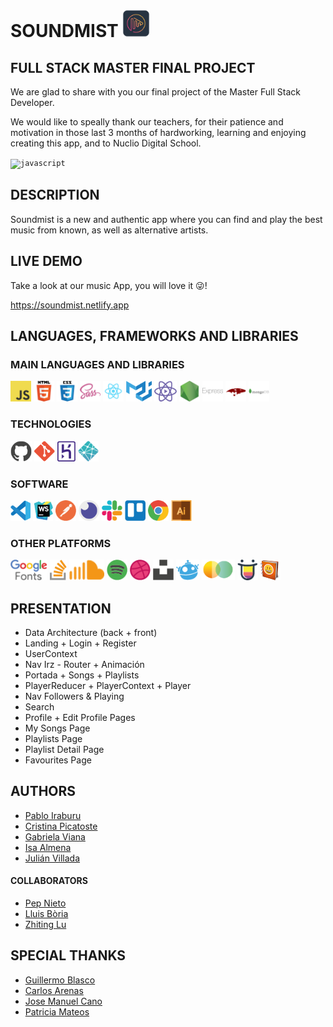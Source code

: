 # SOUNDMIST <code><img alt="Soundmist" height="44" src="https://github.com/PabloIraburu/soundcloud-front/blob/Master/public/favicon.png"></code>

## FULL STACK MASTER FINAL PROJECT

We are glad to share with you our final project of the Master Full Stack Developer.

We would like to speally thank our teachers, for their patience and motivation in those last 3 months of hardworking, learning and enjoying creating this app, and to Nuclio Digital School.

<code><img alt="javascript" height="88" src="https://nuclio.school/shorts/wp-content/uploads/2020/03/NuclioSchoollogo-black.png"></code>

## DESCRIPTION

Soundmist is a new and authentic app where you can find and play the best music from known, as well as alternative artists.  

## LIVE DEMO

Take a look at our music App, you will love it 😜!

<https://soundmist.netlify.app>


## LANGUAGES, FRAMEWORKS AND LIBRARIES

### MAIN LANGUAGES AND LIBRARIES
<code><img alt="Javascript" height="33" src="https://raw.githubusercontent.com/github/explore/80688e429a7d4ef2fca1e82350fe8e3517d3494d/topics/javascript/javascript.png"></code>
<code><img alt="Html" height="33" src="https://raw.githubusercontent.com/github/explore/80688e429a7d4ef2fca1e82350fe8e3517d3494d/topics/html/html.png"></code>
<code><img alt="Css" height="33" src="https://raw.githubusercontent.com/github/explore/80688e429a7d4ef2fca1e82350fe8e3517d3494d/topics/css/css.png"></code>
<code><img alt="Sass" height="33" src="https://raw.githubusercontent.com/github/explore/80688e429a7d4ef2fca1e82350fe8e3517d3494d/topics/sass/sass.png"></code>
<code><img alt="React" height="33" src="https://raw.githubusercontent.com/github/explore/80688e429a7d4ef2fca1e82350fe8e3517d3494d/topics/react/react.png"></code>
<code><img alt="Material UI" height="33" src="https://github.com/PabloIraburu/soundcloud-front/blob/Master/public/readme_img/materialui.png?raw=true"></code>
<code><img alt="React H5 Player" height="33" src="https://github.com/PabloIraburu/soundcloud-front/blob/Master/public/readme_img/player.png?raw=true"></code>
<code><img alt="Nodejs" height="33" src="https://raw.githubusercontent.com/github/explore/80688e429a7d4ef2fca1e82350fe8e3517d3494d/topics/nodejs/nodejs.png"></code>
<code><img alt="Express" height="33" src="https://raw.githubusercontent.com/github/explore/80688e429a7d4ef2fca1e82350fe8e3517d3494d/topics/express/express.png"></code>
<code><img alt="Mongoose" height="33" src="https://raw.githubusercontent.com/github/explore/80688e429a7d4ef2fca1e82350fe8e3517d3494d/topics/mongoose/mongoose.png"></code>
<code><img alt="Mongodb" height="33" src="https://raw.githubusercontent.com/github/explore/80688e429a7d4ef2fca1e82350fe8e3517d3494d/topics/mongodb/mongodb.png"></code>

### TECHNOLOGIES
<code><img alt="Github" height="33" src="https://github.com/PabloIraburu/soundcloud-front/blob/Master/public/readme_img/github.png?raw=true"></code>
<code><img alt="Git" height="33" src="https://github.com/PabloIraburu/soundcloud-front/blob/Master/public/readme_img/git.png?raw=true"></code>
<code><img alt="Heroku" height="33" src="https://github.com/PabloIraburu/soundcloud-front/blob/Master/public/readme_img/heroku.png?raw=true"></code>
<code><img alt="Netlify" height="33" src="https://github.com/PabloIraburu/soundcloud-front/blob/Master/public/readme_img/netlify.png?raw=true"></code>

### SOFTWARE
<code><img height="33" alt="Visual Studio Code" src="https://raw.githubusercontent.com/PabloIraburu/soundcloud-front/Master/public/readme_img/visualstudiocode.png"></code>
<code><img height="33" alt="Webstorm" src="https://raw.githubusercontent.com/PabloIraburu/soundcloud-front/Master/public/readme_img/webstorm.png"></code>
<code><img height="33" alt="Postman" src="https://raw.githubusercontent.com/PabloIraburu/soundcloud-front/Master/public/readme_img/postman.png"></code>
<code><img height="33" alt="Insomnia" src="https://raw.githubusercontent.com/PabloIraburu/soundcloud-front/Master/public/readme_img/insomnia.png"></code>
<code><img height="33" alt="Slack" src="https://raw.githubusercontent.com/PabloIraburu/soundcloud-front/Master/public/readme_img/slack.png"></code>
<code><img height="33" alt="Trello" src="https://raw.githubusercontent.com/PabloIraburu/soundcloud-front/Master/public/readme_img/trello.png"></code>
<code><img height="33" alt="Google" src="https://raw.githubusercontent.com/PabloIraburu/soundcloud-front/Master/public/readme_img/google.png"></code>
<code><img height="33" alt="Illustrator" src="https://raw.githubusercontent.com/PabloIraburu/soundcloud-front/Master/public/readme_img/illustrator.png"></code>

### OTHER PLATFORMS
<code><img alt="Google Fonts" height="33" src="https://github.com/PabloIraburu/soundcloud-front/blob/Master/public/readme_img/googlefonts.png?raw=true"></code>
<code><img alt="Stackoverflow" height="33" src="https://github.com/PabloIraburu/soundcloud-front/blob/Master/public/readme_img/stackoverflow.png?raw=true"></code>
<code><img alt="Soundcloud" height="33" src="https://github.com/PabloIraburu/soundcloud-front/blob/Master/public/readme_img/soundcloud.png?raw=true"></code>
<code><img alt="Spotify" height="33" src="https://github.com/PabloIraburu/soundcloud-front/blob/Master/public/readme_img/spotify.png?raw=true"></code>
<code><img alt="Dribble" height="33" src="https://github.com/PabloIraburu/soundcloud-front/blob/Master/public/readme_img/dribble.png?raw=true"></code>
<code><img alt="Unsplash" height="33" src="https://github.com/PabloIraburu/soundcloud-front/blob/Master/public/readme_img/unsplash.png?raw=true"></code>
<code><img alt="Freepik" height="33" src="https://github.com/PabloIraburu/soundcloud-front/blob/Master/public/readme_img/freepik.png?raw=true"></code>
<code><img alt="Gradient" height="33" src="https://github.com/PabloIraburu/soundcloud-front/blob/Master/public/readme_img/gradient.png?raw=true"></code>
<code><img alt="Color Hunt" height="33" src="https://github.com/PabloIraburu/soundcloud-front/blob/Master/public/readme_img/colorhunt.png?raw=true"></code>
<code><img alt="Emojipedia" height="33" src="https://github.com/PabloIraburu/soundcloud-front/blob/Master/public/readme_img/emojipedia.png?raw=true"></code>



## PRESENTATION

* Data Architecture (back + front)
* Landing + Login + Register
* UserContext
* Nav Irz - Router + Animación
* Portada + Songs + Playlists
* PlayerReducer + PlayerContext + Player
* Nav Followers & Playing
* Search
* Profile + Edit Profile Pages
* My Songs Page
* Playlists Page
* Playlist Detail Page
* Favourites Page


## AUTHORS

* [Pablo Iraburu](https://github.com/PabloIraburu)
* [Cristina Picatoste](https://github.com/cristinapicatoste)
* [Gabriela Viana](https://github.com/gabviana)
* [Isa Almena](https://github.com/saintAlmond)
* [Julián Villada](https://github.com/julianvillada)


#### COLLABORATORS

* [Pep Nieto](https://github.com/PepNieto)
* [Lluis Bòria](https://github.com/lluisbo)
* [Zhiting Lu](https://github.com/ZhitingLu)

## SPECIAL THANKS

* [Guillermo Blasco](https://github.com/GuillermoBlasco)
* [Carlos Arenas](https://github.com/carlosarenasf)
* [Jose Manuel Cano](https://github.com/jmcano94)
* [Patricia Mateos](https://github.com/pattirock)
